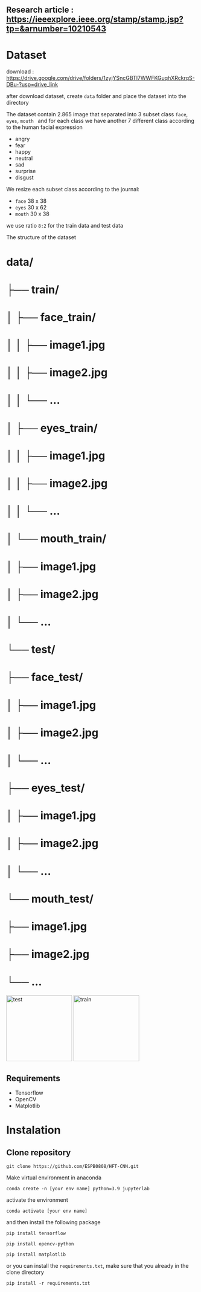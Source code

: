 ## Research article : https://ieeexplore.ieee.org/stamp/stamp.jsp?tp=&arnumber=10210543

# Dataset 
download : https://drive.google.com/drive/folders/1zyjYSncGBTl7WWFKGuqhXRckrqS-DBu-?usp=drive_link

after download dataset, create `data` folder and place the dataset into the directory

The dataset contain 2.865 image that separated into 3 subset class  `face`, `eyes`, `mouth ` and for each class we have another 7 different class according to the human facial expression
* angry
* fear
* happy
* neutral
* sad
* surprise
* disgust

We resize each subset class according to the journal:
* `face` 38 x 38
* `eyes` 30 x 62
* `mouth` 30 x 38

we use ratio `8:2` for the train data and test data

The structure of the dataset

# data/
# ├── train/
# │   ├── face_train/
# │   │   ├── image1.jpg
# │   │   ├── image2.jpg
# │   │   └── ...
# │   ├── eyes_train/
# │   │   ├── image1.jpg
# │   │   ├── image2.jpg
# │   │   └── ...
# │   └── mouth_train/
# │       ├── image1.jpg
# │       ├── image2.jpg
# │       └── ...
# └── test/
#     ├── face_test/
#     │   ├── image1.jpg
#     │   ├── image2.jpg
#     │   └── ...
#     ├── eyes_test/
#     │   ├── image1.jpg
#     │   ├── image2.jpg
#     │   └── ...
#     └── mouth_test/
#         ├── image1.jpg
#         ├── image2.jpg
#         └── ...

<img width="174" alt="test" src="https://github.com/ESPB0808/HFT-CNN/assets/115124715/ea8f250b-a6d4-4d9c-b5f0-8ebeef9b39e4">
<img width="174" alt="train" src="https://github.com/ESPB0808/HFT-CNN/assets/115124715/348641b9-320e-456c-bab0-49f453e099b3">


## Requirements
* Tensorflow 
* OpenCV
* Matplotlib 

# Instalation
## Clone repository
```
git clone https://github.com/ESPB0808/HFT-CNN.git
```
Make virtual environment in anaconda
```
conda create -n [your env name] python=3.9 jupyterlab
```
activate the environment
```
conda activate [your env name]
```
and then install the following package
```
pip install tensorflow
```
```
pip install opencv-python
```
```
pip install matplotlib
```

or you can install the `requirements.txt`, make sure that you already in the clone directory
```
pip install -r requirements.txt
```

